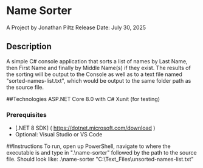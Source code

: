 Name Sorter 
===========

A Project by Jonathan Piltz 
Release Date: July 30, 2025

## Description
A simple C# console application that sorts a list of names by Last Name, then First Name and finally by Middle Name(s) if they exist. The results of the sorting will be output to the Console as well as to a text file named "sorted-names-list.txt", which would be output to the same folder path as the source file.

##Technologies
ASP.NET Core 8.0 with C#
Xunit (for testing)

### Prerequisites
- [.NET 8 SDK] ( https://dotnet.microsoft.com/download )
- Optional: Visual Studio or VS Code

##Instructions
To run, open up PowerShell, navigate to where the executable is and type in ".\name-sorter" followed by the path to the source file. Should look like:
.\name-sorter "C:\Text_Files\unsorted-names-list.txt"
